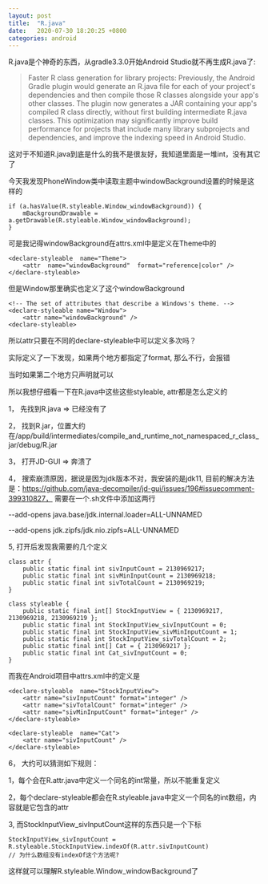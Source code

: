 ```yaml
---
layout: post
title:  "R.java"
date:   2020-07-30 18:20:25 +0800
categories: android
---
```


R.java是个神奇的东西，从gradle3.3.0开始Android Studio就不再生成R.java了:

> Faster R class generation for library projects: Previously, the
> Android Gradle plugin would generate an R.java file for each of your
> project's dependencies and then compile those R classes alongside your
> app's other classes. The plugin now generates a JAR containing your
> app's compiled R class directly, without first building intermediate
> R.java classes. This optimization may significantly improve build
> performance for projects that include many library subprojects and
> dependencies, and improve the indexing speed in Android Studio.

  

这对于不知道R.java到底是什么的我不是很友好，我知道里面是一堆int，没有其它了

  

今天我发现PhoneWindow类中读取主题中windowBackground设置的时候是这样的

    if (a.hasValue(R.styleable.Window_windowBackground)) {
	    mBackgroundDrawable = a.getDrawable(R.styleable.Window_windowBackground);
    }
可是我记得windowBackground在attrs.xml中是定义在Theme中的

    <declare-styleable  name="Theme">
	    <attr  name="windowBackground"  format="reference|color" />
    </declare-styleable>

  

但是Window那里确实也定义了这个windowBackground

    <!-- The set of attributes that describe a Windows's theme. -->
    <declare-styleable name="Window">
	    <attr name="windowBackground" />
    <declare-styleable>

  
  

所以attr只要在不同的declare-styleable中可以定义多次吗？

实际定义了一下发现，如果两个地方都指定了format, 那么不行，会报错

当时如果第二个地方只声明<attr  name="xxx" />就可以

  

所以我想仔细看一下在R.java中这些这些styleable, attr都是怎么定义的

1， 先找到R.java => 已经没有了

2， 找到R.jar，位置大约在/app/build/intermediates/compile_and_runtime_not_namespaced_r_class_jar/debug/R.jar

3， 打开JD-GUI => 奔溃了

4， 搜索崩溃原因，据说是因为jdk版本不对，我安装的是jdk11, 目前的解决方法是：https://github.com/java-decompiler/jd-gui/issues/196#issuecomment-399310827， 需要在一个.sh文件中添加这两行

--add-opens java.base/jdk.internal.loader=ALL-UNNAMED

--add-opens jdk.zipfs/jdk.nio.zipfs=ALL-UNNAMED

5, 打开后发现我需要的几个定义

    class attr {
	    public static final int sivInputCount = 2130969217;
	    public static final int sivMinInputCount = 2130969218;
	    public static final int sivTotalCount = 2130969219;
    }
    
    class styleable {
	    public static final int[] StockInputView = { 2130969217, 2130969218, 2130969219 };
	    public static final int StockInputView_sivInputCount = 0;
	    public static final int StockInputView_sivMinInputCount = 1;
	    public static final int StockInputView_sivTotalCount = 2;
	    public static final int[] Cat = { 2130969217 };
	    public static final int Cat_sivInputCount = 0;
    }

而我在Android项目中attrs.xml中的定义是

    <declare-styleable  name="StockInputView">
	    <attr name="sivInputCount" format="integer" />
	    <attr name="sivTotalCount" format="integer" />
	    <attr name="sivMinInputCount" format="integer" />
    </declare-styleable>
    
    <declare-styleable  name="Cat">
	    <attr name="sivInputCount" />
    </declare-styleable>


6， 大约可以猜测如下规则：

1，每个<attr name="_name">会在R.attr.java中定义一个同名的int常量，所以不能重复定义

2，每个declare-styleable都会在R.styleable.java中定义一个同名的int数组，内容就是它包含的attr

3, 而StockInputView_sivInputCount这样的东西只是一个下标

    StockInputView_sivInputCount = R.styleable.StockInputView.indexOf(R.attr.sivInputCount)
    // 为什么数组没有indexOf这个方法呢?

  
这样就可以理解R.styleable.Window_windowBackground了